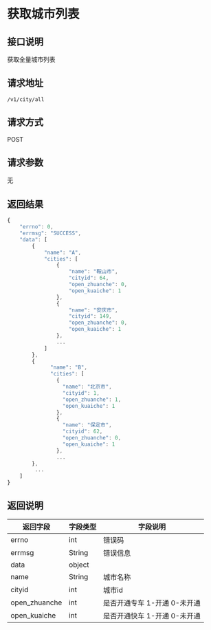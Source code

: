 # 获取城市列表

## 接口说明

获取全量城市列表

## 请求地址

`/v1/city/all`

## 请求方式

POST

## 请求参数

无


## 返回结果

```js
{
    "errno": 0,
    "errmsg": "SUCCESS",
    "data": [
        {
            "name": "A",
            "cities": [
                {
                    "name": "鞍山市",
                    "cityid": 64,
                    "open_zhuanche": 0,
                    "open_kuaiche": 1
                },
                {
                    "name": "安庆市",
                    "cityid": 149,
                    "open_zhuanche": 0,
                    "open_kuaiche": 1
                },
                ...
            ]
        },
        {
              "name": "B",
              "cities": [
                {
                  "name": "北京市",
                  "cityid": 1,
                  "open_zhuanche": 1,
                  "open_kuaiche": 1
                },
                {
                  "name": "保定市",
                  "cityid": 62,
                  "open_zhuanche": 0,
                  "open_kuaiche": 1
                },
                ...
        },
         ...
    ]
}
```
## 返回说明

| 返回字段      | 字段类型 | 字段说明                     |
| ------------- | -------- | ---------------------------- |
| errno         | int      | 错误码                       |
| errmsg        | String   | 错误信息                     |
| data          | object   |                              |
| name          | String   | 城市名称                     |
| cityid        | int      | 城市id                       |
| open_zhuanche | int      | 是否开通专车 1-开通 0-未开通 |
| open_kuaiche  | int      | 是否开通快车 1-开通 0-未开通 |

